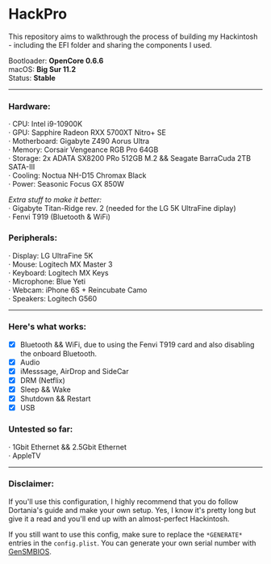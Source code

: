 # HackPro


This repository aims to walkthrough the process of building my Hackintosh - including the EFI folder and sharing the components I used. 


Bootloader: **OpenCore 0.6.6**  
macOS: **Big Sur 11.2**  
Status: **Stable**

----

### Hardware:

· CPU: Intel i9-10900K  
· GPU: Sapphire Radeon RXX 5700XT Nitro+ SE  
· Motherboard: Gigabyte Z490 Aorus Ultra  
· Memory: Corsair Vengeance RGB Pro 64GB  
· Storage: 2x ADATA SX8200 PRo 512GB M.2 && Seagate BarraCuda 2TB SATA-III  
· Cooling: Noctua NH-D15 Chromax Black  
· Power: Seasonic Focus GX 850W 

*Extra stuff to make it better:*  
· Gigabyte Titan-Ridge rev. 2 (needed for the LG 5K UltraFine diplay)  
· Fenvi T919 (Bluetooth & WiFi)


### Peripherals:

· Display: LG UltraFine 5K  
· Mouse: Logitech MX Master 3  
· Keyboard: Logitech MX Keys  
· Microphone: Blue Yeti  
· Webcam: iPhone 6S + Reincubate Camo  
· Speakers: Logitech G560  

--- 

### Here's what works:
- [x] Bluetooth && WiFi, due to using the Fenvi T919 card and also disabling the onboard Bluetooth.
- [x] Audio
- [x] iMesssage, AirDrop and SideCar
- [x] DRM (Netflix)
- [x] Sleep && Wake
- [x] Shutdown && Restart
- [x] USB

### Untested so far:
· 1Gbit Ethernet && 2.5Gbit Ethernet  
· AppleTV

---

### Disclaimer:
If you'll use this configuration, I highly recommend that you do follow Dortania's guide and make your own setup. Yes, I know it's pretty long but give it a read and you'll end up with an almost-perfect Hackintosh. 

If you still want to use this config, make sure to replace the `*GENERATE*` entries in the `config.plist`. You can generate your own serial number with [GenSMBIOS](https://github.com/corpnewt/GenSMBIOS). 


